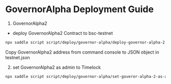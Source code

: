 # GovernorAlpha Deployment Guide

1. GovernorAlpha2

 - deploy GovernorAlpha2 Contract to bsc-testnet

```sh
npx saddle script script/deploy/governor-alpha/deploy-governor-alpha-2.js -n testnet
```

Copy GovernorAlpha2 address from command console to JSON object in testnet.json

2. set GovernorAlpha2 as admin to Timelock

```sh
npx saddle script script/deploy/governor-alpha/set-goveror-alpha-2-as-admin.js -n testnet
```
